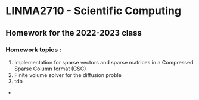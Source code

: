 # LINMA2710 - Scientific Computing
## Homework for the 2022-2023 class 

### Homework topics :
1. Implementation for sparse vectors and sparse matrices in a Compressed Sparse Column format (CSC)
2. Finite volume solver for the diffusion proble
3. tdb

-
